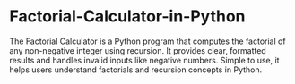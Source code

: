 # Factorial-Calculator-in-Python
The Factorial Calculator is a Python program that computes the factorial of any non-negative integer using recursion. It provides clear, formatted results and handles invalid inputs like negative numbers. Simple to use, it helps users understand factorials and recursion concepts in Python.
